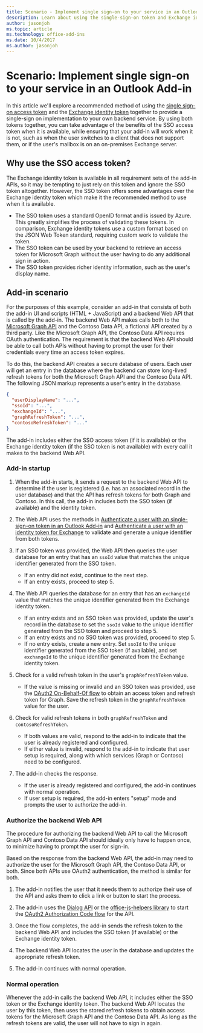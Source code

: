 ```yaml
---
title: Scenario - Implement single sign-on to your service in an Outlook Add-in | Microsoft Docs
description: Learn about using the single-sign-on token and Exchange identity token provided by an Outlook Add-in to implement SSO with your service.
author: jasonjoh
ms.topic: article
ms.technology: office-add-ins
ms.date: 10/4/2017
ms.author: jasonjoh
---
```


# Scenario: Implement single sign-on to your service in an Outlook Add-in

In this article we'll explore a recommended method of using the [single sign-on access token](authenticate-a-user-with-an-sso-token.md) and the [Exchange identity token](authenticate-a-user-with-an-identity-token.md) together to provide a single-sign on implementation to your own backend service. By using both tokens together, you can take advantage of the benefits of the SSO access token when it is available, while ensuring that your add-in will work when it is not, such as when the user switches to a client that does not support them, or if the user's mailbox is on an on-premises Exchange server.

## Why use the SSO access token?

The Exchange identity token is available in all requirement sets of the add-in APIs, so it may be tempting to just rely on this token and ignore the SSO token altogether. However, the SSO token offers some advantages over the Exchange identity token which make it the recommended method to use when it is available.

- The SSO token uses a standard OpenID format and is issued by Azure. This greatly simplifies the process of validating these tokens. In comparison, Exchange identity tokens use a custom format based on the JSON Web Token standard, requiring custom work to validate the token.
- The SSO token can be used by your backend to retrieve an access token for Microsoft Graph without the user having to do any additional sign in action.
- The SSO token provides richer identity information, such as the user's display name.

## Add-in scenario

For the purposes of this example, consider an add-in that consists of both the add-in UI and scripts (HTML + JavaScript) and a backend Web API that is called by the add-in. The backend Web API makes calls both to the [Microsoft Graph API](http://developer.microsoft.com/graph) and the Contoso Data API, a fictional API created by a third party. Like the Microsoft Graph API, the Contoso Data API requires OAuth authentication. The requirement is that the backend Web API should be able to call both APIs without having to prompt the user for their credentials every time an access token expires.

To do this, the backend API creates a secure database of users. Each user will get an entry in the database where the backend can store long-lived refresh tokens for both the Microsoft Graph API and the Contoso Data API. The following JSON markup represents a user's entry in the database.

```JSON
{
  "userDisplayName": "...",
  "ssoId": "...",
  "exchangeId": "...",
  "graphRefreshToken": "...",
  "contosoRefreshToken": "..."
}
```

The add-in includes either the SSO access token (if it is available) or the Exchange identity token (if the SSO token is not available) with every call it makes to the backend Web API.

### Add-in startup

1. When the add-in starts, it sends a request to the backend Web API to determine if the user is registered (i.e. has an associated record in the user database) and that the API has refresh tokens for both Graph and Contoso. In this call, the add-in includes both the SSO token (if available) and the identity token.

1. The Web API uses the methods in [Authenticate a user with an single-sign-on token in an Outlook Add-in](authenticate-a-user-with-an-sso-token.md) and [Authenticate a user with an identity token for Exchange](authenticate-a-user-with-an-identity-token.md) to validate and generate a unique identifier from both tokens.

1. If an SSO token was provided, the Web API then queries the user database for an entry that has an `ssoId` value that matches the unique identifier generated from the SSO token.
   - If an entry did not exist, continue to the next step.
   - If an entry exists, proceed to step 5.

1. The Web API queries the database for an entry that has an `exchangeId` value that matches the unique identifier generated from the Exchange identity token.
   - If an entry exists and an SSO token was provided, update the user's record in the database to set the `ssoId` value to the unique identifier generated from the SSO token and proceed to step 5.
   - If an entry exists and no SSO token was provided, proceed to step 5.
   - If no entry exists, create a new entry. Set `ssoId` to the unique identifier generated from the SSO token (if available), and set `exchangeId` to the unique identifier generated from the Exchange identity token.

1. Check for a valid refresh token in the user's `graphRefreshToken` value.
   - If the value is missing or invalid and an SSO token was provided, use the [OAuth2 On-Behalf-Of flow](https://docs.microsoft.com/azure/active-directory/develop/active-directory-v2-protocols-oauth-on-behalf-of) to obtain an access token and refresh token for Graph. Save the refresh token in the `graphRefreshToken` value for the user.

1. Check for valid refresh tokens in both `graphRefreshToken` and `contosoRefreshToken`.
   - If both values are valid, respond to the add-in to indicate that the user is already registered and configured.
   - If either value is invalid, respond to the add-in to indicate that user setup is required, along with which services (Graph or Contoso) need to be configured.

1. The add-in checks the response. 
   - If the user is already registered and configured, the add-in continues with normal operation.
   - If user setup is required, the add-in enters "setup" mode and prompts the user to authorize the add-in.

### Authorize the backend Web API

The procedure for authorizing the backend Web API to call the Microsoft Graph API and Contoso Data API should ideally only have to happen once, to minimize having to prompt the user for sign-in.

Based on the response from the backend Web API, the add-in may need to authorize the user for the Microsoft Graph API, the Contoso Data API, or both. Since both APIs use OAuth2 authentication, the method is similar for both.

1. The add-in notifies the user that it needs them to authorize their use of the API and asks them to click a link or button to start the process.

1. The add-in uses the [Dialog API](https://docs.microsoft.com/javascript/api/office/office.ui#displaydialogasync-startaddress--options--callback-) or the [office-js-helpers library](https://github.com/OfficeDev/office-js-helpers) to start the [OAuth2 Authorization Code flow](https://docs.microsoft.com/azure/active-directory/develop/active-directory-protocols-oauth-code) for the API.

1. Once the flow completes, the add-in sends the refresh token to the backend Web API and includes the SSO token (if available) or the Exchange identity token.

1. The backend Web API locates the user in the database and updates the appropriate refresh token.

1. The add-in continues with normal operation.

### Normal operation

Whenever the add-in calls the backend Web API, it includes either the SSO token or the Exchange identity token. The backend Web API locates the user by this token, then uses the stored refresh tokens to obtain access tokens for the Microsoft Graph API and the Contoso Data API. As long as the refresh tokens are valid, the user will not have to sign in again.